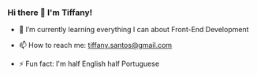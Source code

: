 ### Hi there 👋 I'm Tiffany!


- 🌱 I’m currently learning everything I can about Front-End Development 

- 📫 How to reach me: tiffany.santos@gmail.com

- ⚡ Fun fact: I'm half English half Portuguese

